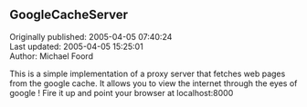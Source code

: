 ## GoogleCacheServer  
Originally published: 2005-04-05 07:40:24  
Last updated: 2005-04-05 15:25:01  
Author: Michael Foord  
  
This is a simple implementation of a proxy server that fetches web pages
from the google cache. It allows you to view the internet through the eyes of google ! Fire it up and point your browser at localhost:8000